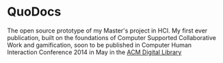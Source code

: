QuoDocs
=======

The open source prototype of my Master's project in HCI. My first ever publication, built on the foundations of 
Computer Supported Collaborative Work and gamification, soon to be published in Computer Human Interaction Conference 2014 in May in the [ACM Digital Library](http://dx.doi.org/10.1145/2559206.2581263)
